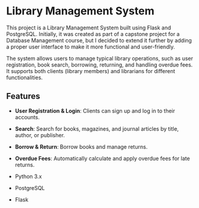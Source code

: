 # Library Management System

This project is a Library Management System built using Flask and PostgreSQL. 
Initially, it was created as part of a capstone project for a Database Management course, but I decided to extend it further by adding a proper user interface to make it more functional and user-friendly.


The system allows users to manage typical library operations, such as user registration, book search, borrowing, returning, and handling overdue fees. It supports both clients (library members) and librarians for different functionalities.

## Features

- **User Registration & Login**: Clients can sign up and log in to their accounts.
- **Search**: Search for books, magazines, and journal articles by title, author, or publisher.
- **Borrow & Return**: Borrow books and manage returns.
- **Overdue Fees**: Automatically calculate and apply overdue fees for late returns.


- Python 3.x
- PostgreSQL
- Flask
